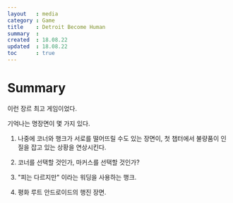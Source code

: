```yaml
---
layout   : media
category : Game
title    : Detroit Become Human
summary  : 
created  : 18.08.22
updated  : 18.08.22
toc      : true
---
```


# Summary

이런 장르 최고 게임이었다.

기억나는 명장면이 몇 가지 있다.

1. 나중에 코너와 행크가 서로를 떨어뜨릴 수도 있는 장면이, 첫 챕터에서 불량품이 인질을 잡고 있는 상황을 연상시킨다.

2. 코너를 선택할 것인가, 마커스를 선택할 것인가?

3. "피는 다르지만" 이라는 워딩을 사용하는 행크.

4. 평화 루트 안드로이드의 행진 장면.